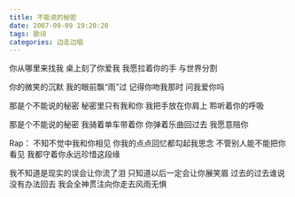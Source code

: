 ```yaml
---
title: 不能说的秘密
date: 2007-09-09 19:20:20
tags: 歌词
categories: 边走边唱
---
```

你从哪里来找我
桌上刻了你爱我
我愿拉着你的手
与世界分割
<!-- more -->
你的微笑的沉默
我的眼前飘“雨”过
记得你吻我那时
问我爱你吗

那是个不能说的秘密
秘密里只有我和你
我把手放在你肩上
聆听着你的呼吸

那是个不能说的秘密
我骑着单车带着你
你弹着乐曲回过去
我愿意陪你

Rap：
不知不觉中我和你相见
你我的点点回忆都勾起我思念
不管别人能不能把你看见
我都守着你永远珍惜这段缘

我不知道是现实的误会让你流了泪
只知道以后一定会让你展笑眉
过去的过去谁说没有办法回去
我会全神贯注向你走去风雨无惧